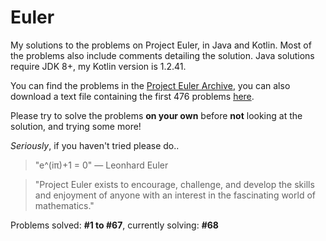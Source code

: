 # Euler

My solutions to the problems on Project Euler, in Java and Kotlin. Most of the problems also include comments detailing the solution. Java solutions require JDK 8+, my Kotlin version is 1.2.41.

You can find the problems in the [Project Euler Archive](https://projecteuler.net/archives), you can also download a text file containing the first 476 problems [here](https://github.com/davidcorbin/euler-offline).

Please try to solve the problems **on your own** before **not** looking at the solution, and trying some more!

*Seriously*, if you haven't tried please do..

>"e^(iπ)+1 = 0"
― Leonhard Euler

>"Project Euler exists to encourage, challenge, and develop the skills and enjoyment of anyone with an interest in the fascinating world of mathematics."

Problems solved: **#1 to #67**, currently solving: **#68**